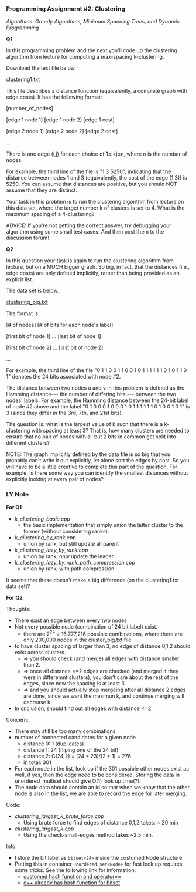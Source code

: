 ### Programming Assignment #2: Clustering
 
*Algorithms: Greedy Algorithms, Minimum Spanning Trees, and Dynamic Programming*

**Q1**

In this programming problem and the next you'll code up the clustering algorithm from lecture for computing a max-spacing k-clustering.

Download the text file below

[clustering1.txt](clustering1.txt)

This file describes a distance function (equivalently, a complete graph with edge costs). It has the following format:

[number_of_nodes]

[edge 1 node 1] [edge 1 node 2] [edge 1 cost]

[edge 2 node 1] [edge 2 node 2] [edge 2 cost]

...

There is one edge (i,j) for each choice of 1≤i<j≤n, where n is the number of nodes.

For example, the third line of the file is "1 3 5250", indicating that the distance between nodes 1 and 3 (equivalently, the cost of the edge (1,3)) is 5250. You can assume that distances are positive, but you should NOT assume that they are distinct.

Your task in this problem is to run the clustering algorithm from lecture on this data set, where the target number k of clusters is set to 4. What is the maximum spacing of a 4-clustering?

ADVICE: If you're not getting the correct answer, try debugging your algorithm using some small test cases. And then post them to the discussion forum!


<!--
	Ans: 106
-->


**Q2**

In this question your task is again to run the clustering algorithm from lecture, but on a MUCH bigger graph. So big, in fact, that the distances (i.e., edge costs) are only defined implicitly, rather than being provided as an explicit list.

The data set is below.

[clustering_big.txt](clustering_big.txt)

The format is:

[# of nodes] [# of bits for each node's label]

[first bit of node 1] ... [last bit of node 1]

[first bit of node 2] ... [last bit of node 2]

...

For example, the third line of the file "0 1 1 0 0 1 1 0 0 1 0 1 1 1 1 1 1 0 1 0 1 1 0 1" denotes the 24 bits associated with node #2.

The distance between two nodes u and v in this problem is defined as the Hamming distance--- the number of differing bits --- between the two nodes' labels. For example, the Hamming distance between the 24-bit label of node #2 above and the label "0 1 0 0 0 1 0 0 0 1 0 1 1 1 1 1 1 0 1 0 0 1 0 1" is 3 (since they differ in the 3rd, 7th, and 21st bits).

The question is: what is the largest value of k such that there is a k-clustering with spacing at least 3? That is, how many clusters are needed to ensure that no pair of nodes with all but 2 bits in common get split into different clusters?

NOTE: The graph implicitly defined by the data file is so big that you probably can't write it out explicitly, let alone sort the edges by cost. So you will have to be a little creative to complete this part of the question. For example, is there some way you can identify the smallest distances without explicitly looking at every pair of nodes?

<!--
Ans: Number of clusters (after mergeing all edges with distance <= 2) : 6118
-->

### LY Note

**For Q1**

- *k\_clustering\_basic.cpp* 
	- the basic implementation that simply union the latter cluster to the former (without considering ranks). 
- *k\_clustering\_by\_rank.cpp*
	- union by rank, but still update all parent
- *k\_clustering\_lazy\_by\_rank.cpp*
	- union by rank, only update the leader
- *k\_clustering\_lazy\_by\_rank\_path\_compression.cpp*
	- union by rank, with path compression

It seems that these doesn't make a big difference (on the clustering1.txt data set)?


**For Q2**

Thoughts:

- There exist an edge between every two nodes
- Not every possible node (combination of 24 bit label) exist.
	- there are 2$^{24}$ = 16,777,216 possible combinations, where there are only 200,000 nodes in the cluster_big.txt file
- to have cluster spacing of larger than 3, no edge of distance 0,1,2 should exist across clusters. 
	- => you should check (and merge) all edges with distance smaller than 2.
	- => once all distance <=2 edges are checked (and merged if they were in differemnt clusters), you don't care about the rest of the edges, since now the spacing is at least 3 
	- => and you should actually stop mergeing after all distance 2 edges are done, since we want the maximun k, and continue merging will decrease k.
- In cnclusion, should find out all edges with distance <=2 

Concern:

- There may still be too many combinations
- number of connected candidates for a given node  
	- distance 0: 1 (duplicates)
	- distance 1: 24 (fliping one of the 24 bit)
	- distance 2: C(24,2) = (24 * 23)/(2 * 1) = 276   
	- in total: 301 
- For each node in the list, look up if the 301 possible other nodes exist as well, if yes, then the edge need to be considered. Storing the data in unordered\_multiset should give O(1) look up time(?). 
- The node data should contain an id so that when we know that the other node is also in the list, we are able to record the edge for later merging.   

Code:

- *clustering\_largest\_k\_brute\_force.cpp*
	- Using brute force to find edges of distance 0,1,2 takes: ~ 20 min
- *clustering\_largest\_k.cpp*
	- Using the check-small-edges method takes ~2.5 min. 


Info:

- I store the bit label as `bitset<24>` inside the costumed Node structure.
- Putting this in container `unordered_set<Node>` for fast look up requires some tricks. See the following link for information: 
	- [customed hash function and operator== ](http://stackoverflow.com/a/17017281) 
	- [c++ already has hash function for bitset](http://en.cppreference.com/w/cpp/utility/bitset/hash)
